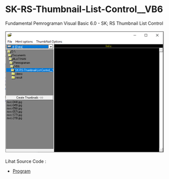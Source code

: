 # SK-RS-Thumbnail-List-Control__VB6
Fundamental Pemrograman Visual Basic 6.0 - SK; RS Thumbnail List Control<br><br>
<img src="https://github.com/RizkyKhapidsyah/SK-RS-Thumbnail-List-Control__VB6/blob/main/result/001.PNG"><br><br>
Lihat Source Code : <br>
- <a href="https://github.com/RizkyKhapidsyah/SK-RS-Thumbnail-List-Control__VB6/blob/main/ThumbnailList.frm">Program</a>
